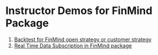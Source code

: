 # Instructor Demos for FinMind Package

1. [Backtest for FinMind open strategy or customer strategy](https://github.com/FinMind/FinMind/tree/master/example/backtest.md)
2. [Real Time Data Subscription in FinMind package](https://github.com/FinMind/FinMind/tree/master/example/real_time_data_subscription.md)